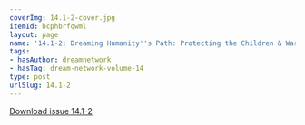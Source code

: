```yaml
---
coverImg: 14.1-2-cover.jpg
itemId: bcphbrfqwml
layout: page
name: '14.1-2: Dreaming Humanity''s Path: Protecting the Children & Warning Dreams'
tags:
- hasAuthor: dreamnetwork
- hasTag: dream-network-volume-14
type: post
urlSlug: 14.1-2
---
```

<a href="../files/pdfs/Volume_14/14.1-2-Dream-Network-Vol-14-Nos-1-&-2.pdf" download="">Download issue 14.1-2</a>